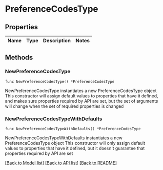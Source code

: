 # PreferenceCodesType

## Properties

Name | Type | Description | Notes
------------ | ------------- | ------------- | -------------

## Methods

### NewPreferenceCodesType

`func NewPreferenceCodesType() *PreferenceCodesType`

NewPreferenceCodesType instantiates a new PreferenceCodesType object
This constructor will assign default values to properties that have it defined,
and makes sure properties required by API are set, but the set of arguments
will change when the set of required properties is changed

### NewPreferenceCodesTypeWithDefaults

`func NewPreferenceCodesTypeWithDefaults() *PreferenceCodesType`

NewPreferenceCodesTypeWithDefaults instantiates a new PreferenceCodesType object
This constructor will only assign default values to properties that have it defined,
but it doesn't guarantee that properties required by API are set


[[Back to Model list]](../README.md#documentation-for-models) [[Back to API list]](../README.md#documentation-for-api-endpoints) [[Back to README]](../README.md)


